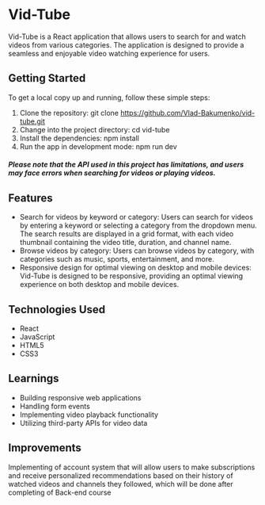 # Vid-Tube
Vid-Tube is a React application that allows users to search for and watch videos from various categories. The application is designed to provide a seamless and enjoyable video watching experience for users.



## Getting Started
To get a local copy up and running, follow these simple steps:

1. Clone the repository: git clone https://github.com/Vlad-Bakumenko/vid-tube.git
2. Change into the project directory: cd vid-tube
3. Install the dependencies: npm install
4. Run the app in development mode: npm run dev

##### Please note that the API used in this project has limitations, and users may face errors when searching for videos or playing videos.

## Features
- Search for videos by keyword or category: Users can search for videos by entering a keyword or selecting a category from the dropdown menu. The search results are displayed in a grid format, with each video thumbnail containing the video title, duration, and channel name.
- Browse videos by category: Users can browse videos by category, with categories such as music, sports, entertainment, and more.
- Responsive design for optimal viewing on desktop and mobile devices: Vid-Tube is designed to be responsive, providing an optimal viewing experience on both desktop and mobile devices.


## Technologies Used
- React
- JavaScript
- HTML5
- CSS3

## Learnings
- Building responsive web applications
- Handling form events
- Implementing video playback functionality
- Utilizing third-party APIs for video data

## Improvements
Implementing of account system that will allow users to make subscriptions and receive personalized recommendations based on their history of watched videos and channels they followed, which will be done after completing of Back-end course
